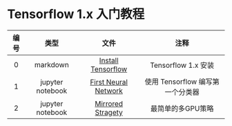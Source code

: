 # Tensorflow 1.x 入门教程

|编号|类型|文件|注释|
|:--:|:--:|:--:|:--:|
|0|markdown|[Install Tensorflow](./0-Install-Tensorflow.md)| Tensorflow 1.x 安装|
|1|jupyter notebook|[First Neural Network](./1-First-Neural-Network.ipynb)| 使用 Tensorflow 编写第一个分类器 |
|2|jupyter notebook|[Mirrored Stragety](./2-MirroredStrategy.ipynb)| 最简单的多GPU策略 |

